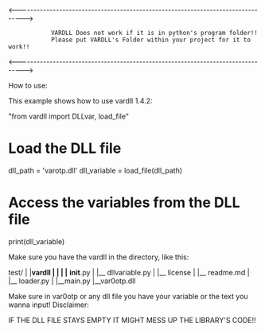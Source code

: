 <-------------------------------------------------------------------------------->

                VARDLL Does not work if it is in python's program folder!!
                Please put VARDLL's Folder within your project for it to work!!

<-------------------------------------------------------------------------------->

How to use:

This example shows how to use vardll 1.4.2:

"from vardll import DLLvar, load_file"

# Load the DLL file
dll_path = 'varotp.dll'
dll_variable = load_file(dll_path)

# Access the variables from the DLL file
print(dll_variable)

Make sure you have the vardll in the directory, like this:

test/
|
|__vardll
|     |
|     |__ __init__.py
|     |__ dllvariable.py
|     |__ license
|     |__ readme.md
|     |__ loader.py
|
|__main.py
|__var0otp.dll

Make sure in var0otp or any dll file you have your variable or the text you wanna input! Disclaimer:

IF THE DLL FILE STAYS EMPTY IT MIGHT MESS UP THE LIBRARY'S CODE!!